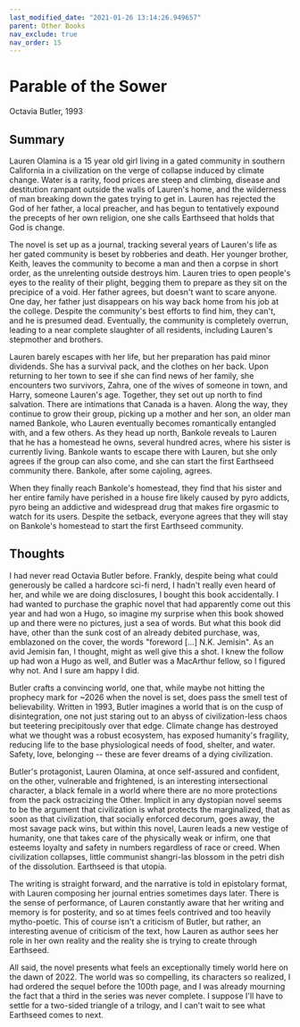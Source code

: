 ```yaml
---
last_modified_date: "2021-01-26 13:14:26.949657"
parent: Other Books
nav_exclude: true
nav_order: 15
---
```


# Parable of the Sower
Octavia Butler, 1993

## Summary
Lauren Olamina is a 15 year old girl living in a gated community in southern California in a civilization on the verge of collapse induced by climate change. Water is a rarity, food prices are steep and climbing, disease and destitution rampant outside the walls of Lauren's home, and the wilderness of man breaking down the gates trying to get in. Lauren has rejected the God of her father, a local preacher, and has begun to tentatively expound the precepts of her own religion, one she calls Earthseed that holds that God is change.

The novel is set up as a journal, tracking several years of Lauren's life as her gated community is beset by robberies and death. Her younger brother, Keith, leaves the community to become a man and then a corpse in short order, as the unrelenting outside destroys him. Lauren tries to open people's eyes to the reality of their plight, begging them to prepare as they sit on the precipice of a void. Her father agrees, but doesn't want to scare anyone. One day, her father just disappears on his way back home from his job at the college. Despite the community's best efforts to find him, they can't, and he is presumed dead. Eventually, the community is completely overrun, leading to a near complete slaughter of all residents, including Lauren's stepmother and brothers.

Lauren barely escapes with her life, but her preparation has paid minor dividends. She has a survival pack, and the clothes on her back. Upon returning to her town to see if she can find news of her family, she encounters two survivors, Zahra, one of the wives of someone in town, and Harry, someone Lauren's age. Together, they set out up north to find salvation. There are intimations that Canada is a haven. Along the way, they continue to grow their group, picking up a mother and her son, an older man named Bankole, who Lauren eventually becomes romantically entangled with, and a few others. As they head up north, Bankole reveals to Lauren that he has a homestead he owns, several hundred acres, where his sister is currently living. Bankole wants to escape there with Lauren, but she only agrees if the group can also come, and she can start the first Earthseed community there. Bankole, after some cajoling, agrees.

When they finally reach Bankole's homestead, they find that his sister and her entire family have perished in a house fire likely caused by pyro addicts, pyro being an addictive and widespread drug that makes fire orgasmic to watch for its users. Despite the setback, everyone agrees that they will stay on Bankole's homestead to start the first Earthseed community.

## Thoughts
I had never read Octavia Butler before. Frankly, despite being what could generously be called a hardcore sci-fi nerd, I hadn't really even heard of her, and while we are doing disclosures, I bought this book accidentally. I had wanted to purchase the graphic novel that had apparently come out this year and had won a Hugo, so imagine my surprise when this book showed up and there were no pictures, just a sea of words. But what this book did have, other than the sunk cost of an already debited purchase, was, emblazoned on the cover, the words "foreword [...] N.K. Jemisin". As an avid Jemisin fan, I thought, might as well give this a shot. I knew the follow up had won a Hugo as well, and Butler was a MacArthur fellow, so I figured why not. And I sure am happy I did.

Butler crafts a convincing world, one that, while maybe not hitting the prophecy mark for ~2026 when the novel is set, does pass the smell test of believability. Written in 1993, Butler imagines a world that is on the cusp of disintegration, one not just staring out to an abyss of civilization-less chaos but teetering precipitously over that edge. Climate change has destroyed what we thought was a robust ecosystem, has exposed humanity's fragility, reducing life to the base physiological needs of food, shelter, and water. Safety, love, belonging -- these are fever dreams of a dying civilization.

Butler's protagonist, Lauren Olamina, at once self-assured and confident, on the other, vulnerable and frightened, is an interesting intersectional character, a black female in a world where there are no more protections from the pack ostracizing the Other. Implicit in any dystopian novel seems to be the argument that civilization is what protects the marginalized, that as soon as that civilization, that socially enforced decorum, goes away, the most savage pack wins, but within this novel, Lauren leads a new vestige of humanity, one that takes care of the physically weak or infirm, one that esteems loyalty and safety in numbers regardless of race or creed. When civilization collapses, little communist shangri-las blossom in the petri dish of the dissolution. Earthseed is that utopia.

The writing is straight forward, and the narrative is told in epistolary format, with Lauren composing her journal entries sometimes days later. There is the sense of performance, of Lauren constantly aware that her writing and memory is for posterity, and so at times feels contrived and too heavily mytho-poetic. This of course isn't a criticism of Butler, but rather, an interesting avenue of criticism of the text, how Lauren as author sees her role in her own reality and the reality she is trying to create through Earthseed.

All said, the novel presents what feels an exceptionally timely world here on the dawn of 2022. The world was so compelling, its characters so realized, I had ordered the sequel before the 100th page, and I was already mourning the fact that a third in the series was never complete. I suppose I'll have to settle for a two-sided triangle of a trilogy, and I can't wait to see what Earthseed comes to next.